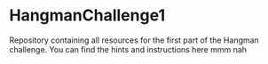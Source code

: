 # HangmanChallenge1
Repository containing all resources for the first part of the Hangman challenge.
You can find the hints and instructions here mmm nah


